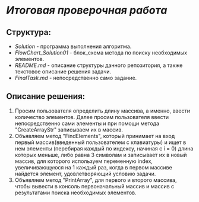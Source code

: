 # *Итоговая проверочная работа*

## Структура:

* *Solution* - программа выполнения алгоритма.
* *FlowChart_Solution01* - блок_схема метода по поиску необходимых элементов.
* *README.md* - описание структуры данного репозитория, а также текстовое описание решения задачи.
* *FinalTask.md* - непосредственно само задание.

## Описание решения:

1. Просим пользователя определить длину массива, а именно, ввести количество элементов.
Далее просим пользователя ввести непосредственно сами элементы и при помощи метода "CreateArrayStr" записываем их в массив.
2. Объявляем метод "FindElements", который принимает на вход первый массив(введенный пользователем с клавиатуры) и ищет в нем элементы (перебирая каждый по индексу, начиная с i = 0) длина которых меньше, либо равна 3 символам и записывает их в новый массив, для которого используем переменную index, увеличивающуюся на 1 каждый раз, когда в первом массиве найдется элемент, удовлетворяющий условию задачи.
3. Объявляем метод "PrintArray", для первого и второго массива, чтобы вывести в консоль первоначальный массив и массив с результатами поиска необходимых элементов.








